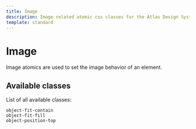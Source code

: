 ```yaml
---
title: Image
description: Image related atomic css classes for the Atlas Design System
template: standard
---
```


# Image

Image atomics are used to set the image behavior of an element.

## Available classes

List of all available classes:

```atomics-filter
object-fit-contain
object-fit-fill
object-position-top
```
